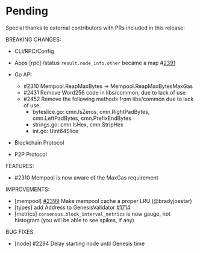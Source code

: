 # Pending

Special thanks to external contributors with PRs included in this release:

BREAKING CHANGES:

* CLI/RPC/Config

* Apps
  [rpc] /status `result.node_info.other` became a map #[2391](https://github.com/tendermint/tendermint/issues/2391)

* Go API
  * \#2310 Mempool.ReapMaxBytes -> Mempool.ReapMaxBytesMaxGas
  * \#2431 Remove Word256 code in libs/common, due to lack of use
  * \#2452 Remove the following methods from libs/common due to lack of use:
    * byteslice.go: cmn.IsZeros, cmn.RightPadBytes, cmn.LeftPadBytes, cmn.PrefixEndBytes
    * strings.go: cmn.IsHex, cmn.StripHex
    * int.go: Uint64Slice
    
* Blockchain Protocol

* P2P Protocol


FEATURES:
  * \#2310 Mempool is now aware of the MaxGas requirement

IMPROVEMENTS:
- [mempool] [\#2399](https://github.com/tendermint/tendermint/issues/2399) Make mempool cache a proper LRU (@bradyjoestar)
- [types] add Address to GenesisValidator [\#1714](https://github.com/tendermint/tendermint/issues/1714)
- [metrics] `consensus.block_interval_metrics` is now gauge, not histogram (you will be able to see spikes, if any)

BUG FIXES:
- [node] \#2294 Delay starting node until Genesis time
